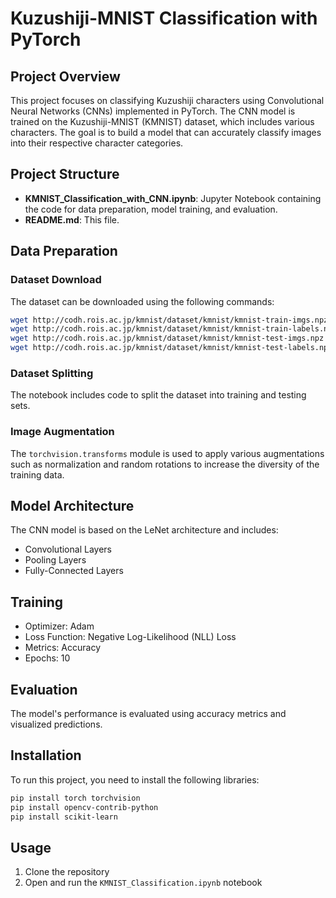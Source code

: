 # Kuzushiji-MNIST Classification with PyTorch

## Project Overview
This project focuses on classifying Kuzushiji characters using Convolutional Neural Networks (CNNs) implemented in PyTorch. The CNN model is trained on the Kuzushiji-MNIST (KMNIST) dataset, which includes various characters. The goal is to build a model that can accurately classify images into their respective character categories.

## Project Structure
- **KMNIST_Classification_with_CNN.ipynb**: Jupyter Notebook containing the code for data preparation, model training, and evaluation.
- **README.md**: This file.

## Data Preparation
### Dataset Download
The dataset can be downloaded using the following commands:
```bash
wget http://codh.rois.ac.jp/kmnist/dataset/kmnist/kmnist-train-imgs.npz
wget http://codh.rois.ac.jp/kmnist/dataset/kmnist/kmnist-train-labels.npz
wget http://codh.rois.ac.jp/kmnist/dataset/kmnist/kmnist-test-imgs.npz
wget http://codh.rois.ac.jp/kmnist/dataset/kmnist/kmnist-test-labels.npz
```

### Dataset Splitting
The notebook includes code to split the dataset into training and testing sets.

### Image Augmentation
The `torchvision.transforms` module is used to apply various augmentations such as normalization and random rotations to increase the diversity of the training data.

## Model Architecture
The CNN model is based on the LeNet architecture and includes:
- Convolutional Layers
- Pooling Layers
- Fully-Connected Layers

## Training
- Optimizer: Adam
- Loss Function: Negative Log-Likelihood (NLL) Loss
- Metrics: Accuracy
- Epochs: 10

## Evaluation
The model's performance is evaluated using accuracy metrics and visualized predictions.

## Installation
To run this project, you need to install the following libraries:
```bash
pip install torch torchvision
pip install opencv-contrib-python
pip install scikit-learn
```

## Usage
1. Clone the repository
2. Open and run the `KMNIST_Classification.ipynb` notebook


```

